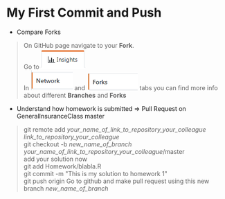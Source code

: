 # My First Commit and Push
* Compare Forks
> On GitHub page navigate to your **Fork**.  
> Go to ![](../Support/About_git_files/Insights.png)  
> In ![](../Support/About_git_files/Network.png) and ![](../Support/About_git_files/Forks.png) tabs you can find more info about different **Branches** and **Forks**
* Understand how homework is submitted => Pull Request on GeneralInsuranceClass master
>  git remote add *your_name_of_link_to_repository_your_colleague*  *link_to_repository_your_colleague*   
>  git checkout -b *new_name_of_branch* *your_name_of_link_to_repository_your_colleague*/master  
>  add your solution now   
>  git add Homework/blabla.R   
>  git commit -m "This is my solution to homework 1"   
>  git push origin 
>  Go to github and make pull request using this new branch  *new_name_of_branch*
